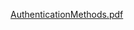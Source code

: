 [AuthenticationMethods.pdf](https://github.com/user-attachments/files/16970334/AuthenticationMethods.pdf)
